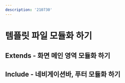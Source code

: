 ```yaml
---
description: '210730'
---
```


# 템플릿 파일 모듈화 하기

## Extends - 화면 메인 영역 모듈화 하기





## Include - 네비게이션바, 푸터 모듈화 하기

